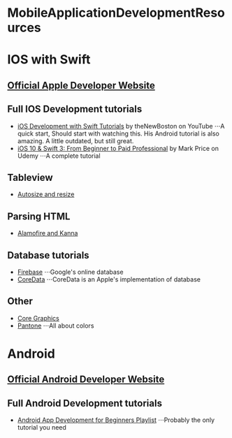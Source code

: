 # MobileApplicationDevelopmentResources


# IOS with Swift

## [Official Apple Developer Website](https://developer.apple.com)

## Full IOS Development tutorials
* [iOS Development with Swift Tutorials](https://www.youtube.com/playlist?list=PL6gx4Cwl9DGDgp7nGSUnnXihbTLFZJ79B) by theNewBoston on YouTube
⋅⋅⋅A quick start, Should start with watching this. His Android tutorial is also amazing. A little outdated, but still great. 
* [iOS 10 & Swift 3: From Beginner to Paid Professional](https://www.udemy.com/devslopes-ios10/) by Mark Price on Udemy
⋅⋅⋅A complete tutorial 

## Tableview
* [Autosize and resize](https://www.raywenderlich.com/129059/self-sizing-table-view-cells)

## Parsing HTML 
* [Alamofire and Kanna](https://www.twilio.com/blog/2016/08/web-scraping-and-parsing-html-in-swift-with-kanna-and-alamofire.html)

## Database tutorials
* [Firebase](https://firebase.google.com/docs/database/ios/start)
⋅⋅⋅Google's online database
* [CoreData](https://www.youtube.com/watch?v=zZJpsszfTHM&t=423s)
⋅⋅⋅CoreData is an Apple's implementation of database

## Other
* [Core Graphics](http://www.techotopia.com/index.php/An_iOS_8_Swift_Graphics_Tutorial_using_Core_Graphics_and_Core_Image)
* [Pantone](https://www.pantone.com)
⋅⋅⋅All about colors

# Android 

## [Official Android Developer Website](https://developer.android.com/index.html)

## Full Android Development tutorials
* [Android App Development for Beginners Playlist](https://www.youtube.com/playlist?list=PL6gx4Cwl9DGBsvRxJJOzG4r4k_zLKrnxl)
⋅⋅⋅Probably the only tutorial you need
